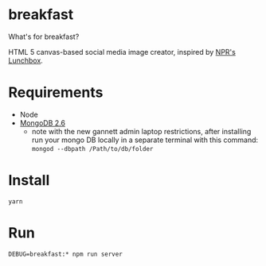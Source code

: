 # breakfast
What's for breakfast?

HTML 5 canvas-based social media image creator, inspired by [NPR's Lunchbox](https://github.com/nprapps/lunchbox).

# Requirements
* Node
* [MongoDB 2.6](https://docs.mongodb.com/v2.6/tutorial/install-mongodb-on-os-x/)
  * note with the new gannett admin laptop restrictions, after installing run your mongo DB locally in a separate terminal with this command: `mongod --dbpath /Path/to/db/folder`

# Install
`yarn`

# Run
`DEBUG=breakfast:* npm run server`